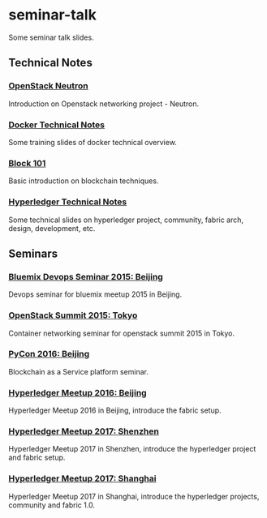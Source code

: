 # seminar-talk
Some seminar talk slides.

## Technical Notes

### [OpenStack Neutron](openstack-networking)
Introduction on Openstack networking project - Neutron.

### [Docker Technical Notes](docker-tech-notes)
Some training slides of docker technical overview.

### [Block 101](blockchain-101)
Basic introduction on blockchain techniques.

### [Hyperledger Technical Notes](hyperledger-tech-notes)
Some technical slides on hyperledger project, community, fabric arch, design, development, etc.


## Seminars

### [Bluemix Devops Seminar 2015: Beijing](bluemix-meetup-201505)
Devops seminar for bluemix meetup 2015 in Beijing.

### [OpenStack Summit 2015: Tokyo](openstack-summit-201510)
Container networking seminar for openstack summit 2015 in Tokyo.

### [PyCon 2016: Beijing](pycon-201610)
Blockchain as a Service platform seminar.

### [Hyperledger Meetup 2016: Beijing](hyperledger-meetup-20161225)
Hyperledger Meetup 2016 in Beijing, introduce the fabric setup.

### [Hyperledger Meetup 2017: Shenzhen](hyperledger-meetup-20170107)
Hyperledger Meetup 2017 in Shenzhen, introduce the hyperledger project and fabric setup.

### [Hyperledger Meetup 2017: Shanghai](hyperledger-meetup-20170304)
Hyperledger Meetup 2017 in Shanghai, introduce the hyperledger projects, community and fabric 1.0.
